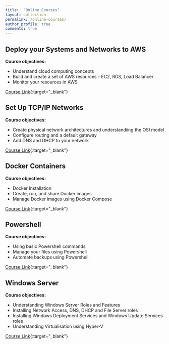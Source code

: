 ```yaml
---
title:  "Online Courses"
layout: collection
permalink: /online-courses/
author_profile: true
comments: true
---
```


## Deploy your Systems and Networks to AWS

**Course objectives:**

- Understand cloud computing concepts
- Build and create a set of AWS resources - EC2, RDS, Load Balancer
- Monitor your resources in AWS

[Course Link](https://openclassrooms.com/en/courses/7418381-deploy-your-systems-and-networks-in-the-cloud-with-aws){:target="_blank"}

## Set Up TCP/IP Networks

**Course objectives:**

- Create physical network architectures and understandiing the OSI model
- Configure routing and a default gateway
- Add DNS and DHCP to your network

[Course Link](https://openclassrooms.com/en/courses/7414131-set-up-tcp-ip-networks){:target="_blank"}

## Docker Containers

**Course objectives:**

- Docker Installation
- Create, run, and share Docker images
- Manage Docker images using Docker Compose

[Course Link](https://openclassrooms.com/en/courses/7905646-optimize-your-deployment-with-docker-containers){:target="_blank"}

## Powershell

**Course objectives:**

- Using basic Powershell commands
- Manage your files using Powershell
- Automate backups using Powershell

[Course Link](https://openclassrooms.com/en/courses/7805656-schedule-your-tasks-with-powershell-scripts-on-windows-server){:target="_blank"}

## Windows Server

**Course objectives:**

- Understanding Windows Server Roles and Features
- Installing Network Access, DNS, DHCP and File Server roles
- Installing Windows Deployment Services and Windows Update Services roles
- Understanding Virtualisation using Hyper-V

[Course Link](https://openclassrooms.com/en/courses/7710301-manage-windows-server){:target="_blank"}
